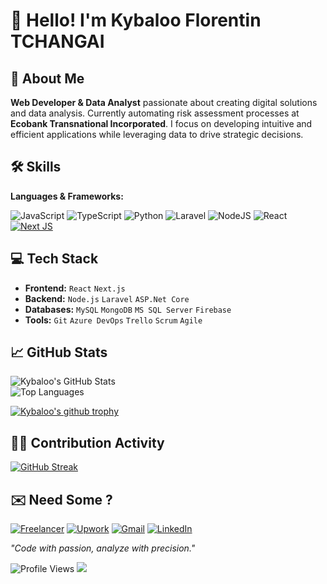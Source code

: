 # 👋 Hello! I'm Kybaloo Florentin TCHANGAI

## 🚀 About Me
**Web Developer & Data Analyst** passionate about creating digital solutions and data analysis. Currently automating risk assessment processes at **Ecobank Transnational Incorporated**. I focus on developing intuitive and efficient applications while leveraging data to drive strategic decisions.

## 🛠️ Skills
**Languages & Frameworks:**  

![JavaScript](https://img.shields.io/badge/javascript-%23323330.svg??style=plastic&logo=javascript&logoColor=%23F7DF1E)
![TypeScript](https://img.shields.io/badge/typescript-%23007ACC.svg??style=plastic&logo=typescript&logoColor=white)
![Python](https://img.shields.io/badge/python-3670A0??style=plastic&logo=python&logoColor=ffdd54)
![Laravel](https://img.shields.io/badge/laravel-%23FF2D20.svg??style=plastic&logo=laravel&logoColor=white)
![NodeJS](https://img.shields.io/badge/node.js-6DA55F??style=plastic&logo=node.js&logoColor=white)
![React](https://img.shields.io/badge/react-%2320232a.svg??style=plastic&logo=react&logoColor=%2361DAFB)
[![Next JS](https://img.shields.io/badge/Next-black?style=plastic&logo=next.js&logoColor=white)](https://img.shields.io/badge/Next-black?style=plastic&logo=next.js&logoColor=white)

## 💻 Tech Stack
- **Frontend:** `React` `Next.js`
- **Backend:** `Node.js` `Laravel` `ASP.Net Core`
- **Databases:** `MySQL` `MongoDB` `MS SQL Server` `Firebase`
- **Tools:** `Git` `Azure DevOps` `Trello` `Scrum` `Agile`


## 📈 GitHub Stats
![Kybaloo's GitHub Stats](https://github-readme-stats.vercel.app/api?username=kybaloo&show_icons=true&theme=radical)  
![Top Languages](https://github-readme-stats.vercel.app/api/top-langs/?username=kybaloo&layout=compact&theme=radical)

[![Kybaloo's github trophy](https://github-profile-trophy.vercel.app/?username=kybaloo&row=1)](https://github.com/ryo-ma/github-profile-trophy)


## 👨‍💻 Contribution Activity
[![GitHub Streak](https://github-readme-streak-stats-puce-five.vercel.app?user=kybaloo&theme=github-dark-dimmed)](https://git.io/streak-stats)


## ✉️ Need Some ?
[![Freelancer](https://img.shields.io/badge/Freelancer-29B2FE?style=plastic&logo=Freelancer&logoColor=white)](https://www.freelancer.com/u/Kybaloo?frm=Kybaloo&sb=t)
[![Upwork](https://img.shields.io/badge/UpWork-6FDA44?style=plastic&logo=Upwork&logoColor=white)]()
[![Gmail](https://img.shields.io/badge/Gmail-D14836?style=plastic&logo=gmail&logoColor=white)](mailto:tchangaiflorentin6@gmail.com)
[![LinkedIn](https://img.shields.io/badge/linkedin-%230077B5.svg?style=plastic&logo=linkedin&logoColor=white)](https://www.linkedin.com/in/kybaloo)

*"Code with passion, analyze with precision."*

![Profile Views](https://komarev.com/ghpvc/?username=kybaloo&color=brightgreen&style=for-the-badge&label=PROFILE+VIEWS)
![](https://img.shields.io/github/contributors-anon/kybaloo/kybaloo?style=for-the-badge&color=blue&label=Committer%20Rank)

<!---
kybaloo/kybaloo is a ✨ special ✨ repository because its `README.md` (this file) appears on your GitHub profile.
You can click the Preview link to take a look at your changes.
--->
